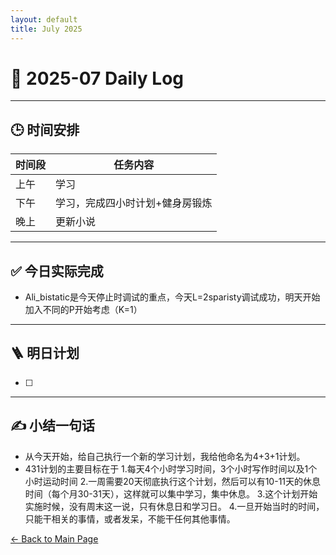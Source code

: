 ```yaml
---
layout: default
title: July 2025
---
```


# 📅 2025-07  Daily Log



---
## 🕒 时间安排

| 时间段 | 任务内容 |
|--------|----------| 
| 上午 |学习 |
| 下午 | 学习，完成四小时计划+健身房锻炼| 
| 晚上 | 更新小说 |



---

## ✅ 今日实际完成

- Ali_bistatic是今天停止时调试的重点，今天L=2sparisty调试成功，明天开始加入不同的P开始考虑（K=1）
---


## 🪜 明日计划
- [ ] 



---

## ✍️ 小结一句话
- 从今天开始，给自己执行一个新的学习计划，我给他命名为4+3+1计划。
- 431计划的主要目标在于
  1.每天4个小时学习时间，3个小时写作时间以及1个小时运动时间
  2.一周需要20天彻底执行这个计划，然后可以有10-11天的休息时间（每个月30-31天），这样就可以集中学习，集中休息。
  3.这个计划开始实施时候，没有周末这一说，只有休息日和学习日。
  4.一旦开始当时的时间，只能干相关的事情，或者发呆，不能干任何其他事情。


[← Back to Main Page](/index.md)
 

